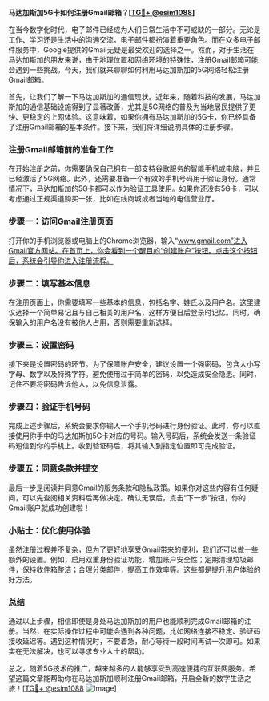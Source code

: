 **马达加斯加5G卡如何注册Gmail邮箱？[[TG💪+ @esim1088](https://t.me/s/esim1088)]**

在当今数字化时代，电子邮件已经成为人们日常生活中不可或缺的一部分。无论是工作、学习还是生活中的沟通交流，电子邮件都扮演着重要角色。而在众多电子邮件服务中，Google提供的Gmail无疑是最受欢迎的选择之一。然而，对于生活在马达加斯加的朋友来说，由于地理位置和网络环境的特殊性，注册Gmail邮箱可能会遇到一些挑战。今天，我们就来聊聊如何利用马达加斯加的5G网络轻松注册Gmail邮箱。

首先，让我们了解一下马达加斯加的通信现状。近年来，随着科技的发展，马达加斯加的通信基础设施得到了显著改善，尤其是5G网络的普及为当地居民提供了更快、更稳定的上网体验。这意味着，如果你拥有马达加斯加的5G卡，你已经具备了注册Gmail邮箱的基本条件。接下来，我们将详细说明具体的注册步骤。

### 注册Gmail邮箱前的准备工作

在开始注册之前，你需要确保自己拥有一部支持谷歌服务的智能手机或电脑，并且已经激活了5G网络。此外，还需要准备一个有效的手机号码用于验证身份。通常情况下，马达加斯加的5G卡都可以作为验证工具使用。如果你还没有5G卡，可以考虑通过正规渠道购买一张，比如在线商城或者当地的电信营业厅。

### 步骤一：访问Gmail注册页面

打开你的手机浏览器或电脑上的Chrome浏览器，输入“www.gmail.com”进入Gmail官方网站。在首页上，你会看到一个醒目的“创建账户”按钮。点击这个按钮后，系统会引导你进入注册流程。

### 步骤二：填写基本信息

在注册页面上，你需要填写一些基本的信息，包括名字、姓氏以及用户名。这里建议选择一个简单易记且与自己相关的用户名，这样方便日后登录时记忆。同时，确保输入的用户名没有被他人占用，否则需要重新选择。

### 步骤三：设置密码

接下来是设置密码的环节。为了保障账户安全，建议设置一个强密码，包含大小写字母、数字以及特殊字符。避免使用过于简单的密码，以免造成安全隐患。同时，记住不要将密码告诉他人，以免信息泄露。

### 步骤四：验证手机号码

完成上述步骤后，系统会要求你输入一个手机号码进行身份验证。此时，你可以直接使用你手中的马达加斯加5G卡对应的号码。输入号码后，系统会发送一条验证码短信到你的手机上。收到验证码后，将其输入到指定位置即可完成验证。

### 步骤五：同意条款并提交

最后一步是阅读并同意Gmail的服务条款和隐私政策。如果你对这些内容有任何疑问，可以先查阅相关资料后再做决定。确认无误后，点击“下一步”按钮，你的Gmail账户就成功创建啦！

### 小贴士：优化使用体验

虽然注册过程并不复杂，但为了更好地享受Gmail带来的便利，我们还可以做一些额外的设置。例如，启用双重身份验证功能，增加账户安全性；定期清理垃圾邮件，保持收件箱整洁；合理分类邮件，提高工作效率等。这些都是提升用户体验的好方法。

### 总结

通过以上步骤，相信即使是身处马达加斯加的用户也能顺利完成Gmail邮箱的注册。当然，在实际操作过程中可能会遇到各种问题，比如网络连接不稳定、验证码接收延迟等。遇到这种情况时，不要着急，耐心等待一段时间再试一次即可。如果实在无法解决，也可以寻求专业人士的帮助。

总之，随着5G技术的推广，越来越多的人能够享受到高速便捷的互联网服务。希望这篇文章能帮助你在马达加斯加顺利注册Gmail邮箱，开启全新的数字生活之旅！[[TG💪+ @esim1088](https://t.me/s/esim1088) ![Image](https://i.postimg.cc/4NQfJmqS/Snipaste-2025-05-13-00-14-12.png)]